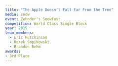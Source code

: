 ```yaml
---
title: "The Apple Doesn't Fall Far From the Tree"
media: snow
event: Zehnder's Snowfest
competition: World Class Single Block
year: 2015
team_members:
  - Eric Hutchinson
  - Derek Sapikowski
  - Brandon Behm
awards: 
- 3rd Place
---
```



